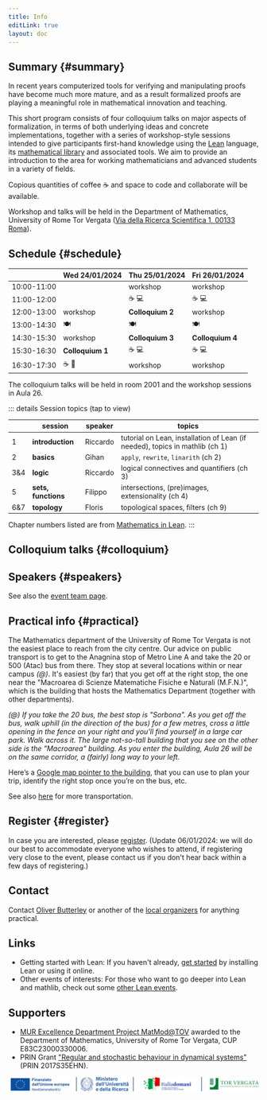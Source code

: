 ```yaml
---
title: Info
editLink: true
layout: doc
---
```


## Summary {#summary}

In recent years computerized tools for verifying and manipulating proofs have become much more mature, and as a result formalized proofs are playing a meaningful role in mathematical innovation and teaching.

This short program consists of four colloquium talks on major aspects of formalization, in terms of both underlying ideas and concrete implementations, together with a series of workshop-style sessions intended to give participants first-hand knowledge using the [Lean](https://leanprover.github.io/) language, its [mathematical library](https://leanprover-community.github.io/index.html) and associated tools.
We aim to provide an introduction to the area for working mathematicians and advanced students in a variety of fields.

Copious quantities of coffee ☕ and space to code and collaborate will be available.

Workshop and talks will be held in the Department of Mathematics, University of Rome Tor Vergata ([Via della Ricerca Scientifica 1, 00133 Roma](https://osm.org/go/xcXqPCo1?m=)).

## Schedule {#schedule}

|             | Wed 24/01/2024   | Thu 25/01/2024   | Fri 26/01/2024   |
| :---------: | :--------------- | :--------------- | :--------------- |
| 10:00-11:00 |                  | workshop         | workshop         |
| 11:00-12:00 |                  | ☕ 💻            | ☕ 💻            |
| 12:00-13:00 | workshop         | **Colloquium 2** | workshop         |
| 13:00-14:30 | 🍽️               | 🍽️               | 🍽️               |
| 14:30-15:30 | workshop         | **Colloquium 3** | **Colloquium 4** |
| 15:30-16:30 | **Colloquium 1** | ☕ 💻            | ☕ 💻            |
| 16:30-17:30 | ☕ 🍷            | workshop         | workshop         |

The colloquium talks will be held in room 2001 and the workshop sessions in Aula 26.

::: details Session topics (tap to view)

|     | session             | speaker  | topics                                                                       |
| --- | ------------------- | -------- | ---------------------------------------------------------------------------- |
| 1   | **introduction**    | Riccardo | tutorial on Lean, installation of Lean (if needed), topics in mathlib (ch 1) |
| 2   | **basics**          | Gihan    | `apply`, `rewrite`, `linarith` (ch 2)                                        |
| 3&4 | **logic**           | Riccardo | logical connectives and quantifiers (ch 3)                                   |
| 5   | **sets, functions** | Filippo  | intersections, (pre)images, extensionality (ch 4)                            |
| 6&7 | **topology**        | Floris   | topological spaces, filters (ch 9)                                           |

Chapter numbers listed are from [Mathematics in Lean](https://leanprover-community.github.io/mathematics_in_lean/).
:::

## Colloquium talks {#colloquium}

<TalkList :items="colloquia"/>

## Speakers {#speakers}

<RandomList :items="speakers" :interval="120000"/>

See also the [event team page](/team).

## Practical info {#practical}

The Mathematics department of the University of Rome Tor Vergata is not the easiest place to reach from the city centre. Our advice on public transport is to get to the Anagnina stop of Metro Line A and take the 20 or 500 (Atac) bus from there. They stop at several locations within or near campus *(@)*. It's easiest (by far) that you get off at the right stop, the one near the "Macroarea di Scienze Matematiche Fisiche e Naturali (M.F.N.)", which is the building that hosts the Mathematics Department (together with other departments).

*(@) If you take the 20 bus, the best stop is "Sorbona". As you get off the bus, walk uphill (in the direction of the bus) for a few metres, cross a little opening in the fence on your right and you'll find yourself in a large car park. Walk across it. The large not-so-tall building that you see on the other side is the "Macroarea" building. As you enter the building, Aula 26 will be on the same corridor, a (fairly) long way to your left.*

Here’s a [Google map pointer to the building](https://maps.app.goo.gl/QXFjbkdeqgHf63jY7), that you can use to plan your trip, identify the right stop once you’re on the bus, etc.

See also [here](https://www.mat.uniroma2.it/dovesiamo2.php) for more transportation.

## Register {#register}

In case you are interested, please [register](https://forms.gle/ePWKBwz5y7qMXt2GA).
(Update 06/01/2024: we will do our best to accommodate everyone who wishes to attend, if registering very close to the event, please contact us if you don't hear back within a few days of registering.)

## Contact

Contact [Oliver Butterley](https://www.mat.uniroma2.it/butterley/) or another of the [local organizers](/team) for anything practical.

## Links

- Getting started with Lean:
  If you haven't already, [get started](https://leanprover-community.github.io/get_started) by installing Lean or using it online.
- Other events of interests:
  For those who want to go deeper into Lean and mathlib, check out some [other Lean events](https://leanprover-community.github.io/events.html).

## Supporters

- [MUR Excellence Department Project MatMod@TOV](https://www.mat.uniroma2.it/progetto/) awarded to the Department of Mathematics, University of Rome Tor Vergata, CUP E83C23000330006.
- PRIN Grant ["Regular and stochastic behaviour in dynamical systems"](https://site.unibo.it/regular-stochastic-dynamical-systems/en) (PRIN 2017S35EHN).

![Supporter stuff](./images/supporters.jpg)

<script setup>
  import RandomList from './helpers/RandomList.vue'
  import TalkList from './helpers/TalkList.vue'

  const speakers = [
    {
      text: "Riccardo Brasca",
      link: "https://webusers.imj-prg.fr/~riccardo.brasca/",
    },
    {
      text: "Kevin Buzzard",
      link: "https://wwwf.imperial.ac.uk/~buzzard/",
    },
    {
      text: "Floris van Doorn",
      link: "https://florisvandoorn.com/",
    },
    {
      text: "Gihan Marasingha",
      link: "https://mathematics.exeter.ac.uk/staff/gm299?sm=gm299",
    },
    {
      text: "Filippo A. E. Nuccio Mortarino Majno di Capriglio",
      link: "https://perso.univ-st-etienne.fr/nf51454h/",
    },
  ];

  const colloquia = [
    {
      speaker: "Filippo A. E. Nuccio Mortarino Majno di Capriglio",
      title: "How to enjoy a mathematical discussion with your laptop",
      abstract: "In this talk I will illustrate how certain programs, of which Lean is an example, permit to interact with a computer about the logical soundness of mathematical arguments. I will go through the details of well-known proofs trying to understand the feedback provided by the computer and will try to share the fun involved in the process.",
      time: "Wed 24/01/2024, 15:30-16:30, room 2001",
    },
    {
      speaker: "Floris van Doorn",
      title: "The internals of Lean",
      abstract: "In this talk I will describe what goes on behind the scenes of Lean. I will explain the logic of Lean, called dependent type theory, what Lean tactics are and explain why we can trust proofs that are checked by Lean.",
      time: "Thu 25/01/2024, 12:00-13:00, Aula Dal Passo"
    },
    {
      speaker: "Gihan Marasingha",
      title: "The benefits and challenges of teaching proof with Lean",
      abstract: "This presentation will explore the pivotal role of Lean in enhancing first-year undergraduates' understanding of mathematical proofs. I will share insights from my experiences and initial educational research on teaching a large first-year undergraduate cohort with Lean, focusing on how this tool can significantly impact student perception of proofs. Additionally, I will address the challenges encountered in teaching with Lean and the implications for learning and comprehension.",
      time: "Thu 25/01/2024, 14:30-15:30, Aula Dal Passo"
    },
    {
      speaker: "Kevin Buzzard",
      title: "Formalising modern research mathematics (Departmental Colloquium)",
      abstract: "A few years ago, the idea of formalising modern research level mathematics seemed completely out of reach. Since then, more and more examples have appeared. I'll go through several examples (some related to the mathematics of Scholze, Tao and Gowers), and talk about how the process is evolving, enabling multiple people to collaborate in the formalisation of modern research in real time.",
      time: "Fri 26/01/2024, 14:30-15:30, Aula Dal Passo"
    },
  ]
</script>
